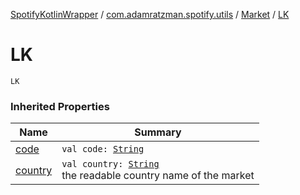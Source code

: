 [SpotifyKotlinWrapper](../../index.md) / [com.adamratzman.spotify.utils](../index.md) / [Market](index.md) / [LK](./-l-k.md)

# LK

`LK`

### Inherited Properties

| Name | Summary |
|---|---|
| [code](code.md) | `val code: `[`String`](https://kotlinlang.org/api/latest/jvm/stdlib/kotlin/-string/index.html) |
| [country](country.md) | `val country: `[`String`](https://kotlinlang.org/api/latest/jvm/stdlib/kotlin/-string/index.html)<br>the readable country name of the market |
